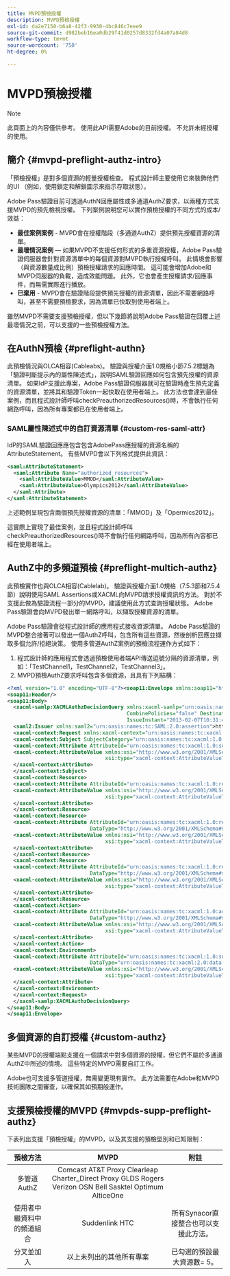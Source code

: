 ```yaml
---
title: MVPD預檢授權
description: MVPD預檢授權
exl-id: da2e7150-b6a8-42f3-9930-4bc846c7eee9
source-git-commit: d982beb16ea0db29f41d0257d8332fd4a07a84d8
workflow-type: tm+mt
source-wordcount: '750'
ht-degree: 0%

---
```


# MVPD預檢授權

>[!NOTE]
>
>此頁面上的內容僅供參考。 使用此API需要Adobe的目前授權。 不允許未經授權的使用。

## 簡介 {#mvpd-preflight-authz-intro}

「預檢授權」是對多個資源的輕量授權檢查。 程式設計師主要使用它來裝飾他們的UI （例如，使用鎖定和解鎖圖示來指示存取狀態）。

Adobe Pass驗證目前可透過AuthN回應屬性或多通道AuthZ要求，以兩種方式支援MVPD的預先檢視授權。  下列案例說明您可以實作預檢授權的不同方式的成本/效益：

* **最佳案例案例** - MVPD會在授權階段（多通道AuthZ）提供預先授權資源的清單。
* **最壞情況案例** — 如果MVPD不支援任何形式的多重資源授權，Adobe Pass驗證伺服器會針對資源清單中的每個資源對MVPD執行授權呼叫。 此情境會影響（與資源數量成比例）預檢授權請求的回應時間。 這可能會增加Adobe和MVPD伺服器的負載，造成效能問題。 此外，它也會產生授權請求/回應事件，而無需實際進行播放。
* **已棄用** - MVPD會在驗證階段提供預先授權的資源清單，因此不需要網路呼叫，甚至不需要預檢要求，因為清單已快取到使用者端上。

雖然MVPD不需要支援預檢授權，但以下幾節將說明Adobe Pass驗證在回覆上述最壞情況之前，可以支援的一些預檢授權方法。

## 在AuthN預檢 {#preflight-authn}

此預檢情況與OLCA相容(Cableabs)。 驗證與授權介面1.0規格小節7.5.2標題為「驗證判斷提示內的屬性陳述式」，說明SAML驗證回應如何包含預先授權的資源清單。 如果IdP支援此專案，Adobe Pass驗證伺服器就可在驗證時產生預先定義的資源清單，並將其和驗證Token一起快取在使用者端上。 此方法也會達到最佳案例，而且程式設計師呼叫checkPreauthorizedResources()時，不會執行任何網路呼叫，因為所有專案都已在使用者端上。

### SAML屬性陳述式中的自訂資源清單 {#custom-res-saml-attr}

IdP的SAML驗證回應應包含包含AdobePass應授權的資源名稱的AttributeStatement。  有些MVPD會以下列格式提供此資訊：

```XML
<saml:AttributeStatement>
  <saml:Attribute Name="authorized_resources">
    <saml:AttributeValue>MMOD</saml:AttributeValue>
    <saml:AttributeValue>Olympics2012</saml:AttributeValue>
  </saml:Attribute>
</saml:AttributeStatement>
```

上述範例呈現包含兩個預先授權資源的清單：「MMOD」及「Opermics2012」。

這實際上實現了最佳案例，並且程式設計師呼叫checkPreauthorizedResources()時不會執行任何網路呼叫，因為所有內容都已經在使用者端上。

## AuthZ中的多頻道預檢 {#preflight-multich-authz}

此預檢實作也與OLCA相容(Cablelab)。  驗證與授權介面1.0規格（7.5.3節和7.5.4節）說明使用SAML Assertions或XACML向MVPD請求授權資訊的方法。 對於不支援此做為驗證流程一部分的MVPD，建議使用此方式查詢授權狀態。 Adobe Pass驗證會向MVPD發出單一網路呼叫，以擷取授權資源的清單。


Adobe Pass驗證會從程式設計師的應用程式接收資源清單。 Adobe Pass驗證的MVPD整合接著可以發出一個AuthZ呼叫，包含所有這些資源，然後剖析回應並擷取多個允許/拒絕決策。  使用多管道AuthZ案例的預檢流程運作方式如下：

1. 程式設計師的應用程式會透過預檢使用者端API傳送逗號分隔的資源清單，例如：「TestChannel1，TestChannel2，TestChannel3」。
1. MVPD預檢AuthZ要求呼叫包含多個資源，且具有下列結構：

```XML
<?xml version="1.0" encoding="UTF-8"?><soap11:Envelope xmlns:soap11="http://schemas.xmlsoap.org/soap/envelope/"> 
<soap11:Header/> 
<soap11:Body> 
  <xacml-samlp:XACMLAuthzDecisionQuery xmlns:xacml-samlp="urn:oasis:names:tc:xacml:2.0:profile:saml2.0:v2:schema:protocol" 
                                       CombinePolicies="false" Destination="https://login.idpexmaple.net/" ID="_3576604f382455d6495f342d9e07b69c" 
                                       IssueInstant="2013-02-07T10:31:40.333Z" Version="2.0"> 
  <saml2:Issuer xmlns:saml2="urn:oasis:names:tc:SAML:2.0:assertion">https://saml.sp.auth-staging.adobe.com/on-behalf-of/TestDistributors</saml2:Issuer> 
  <xacml-context:Request xmlns:xacml-context="urn:oasis:names:tc:xacml:2.0:context:schema:os"> 
  <xacml-context:Subject SubjectCategory="urn:oasis:names:tc:xacml:1.0:subject-category:access-subject"> 
  <xacml-context:Attribute AttributeId="urn:oasis:names:tc:xacml:1.0:subject:subject-id" DataType="http://www.w3.org/2001/XMLSchema#string"> 
  <xacml-context:AttributeValue xmlns:xsi="http://www.w3.org/2001/XMLSchema-instance" 
                                xsi:type="xacml-context:AttributeValueType">VFZTAQEAABQCe[...]</xacml-context:AttributeValue> 
  </xacml-context:Attribute> 
  </xacml-context:Subject> 
  <xacml-context:Resource> 
  <xacml-context:Attribute AttributeId="urn:oasis:names:tc:xacml:1.0:resource:resource-id" DataType="http://www.w3.org/2001/XMLSchema#string"> 
  <xacml-context:AttributeValue xmlns:xsi="http://www.w3.org/2001/XMLSchema-instance" 
                                xsi:type="xacml-context:AttributeValueType">TestChannel1</xacml-context:AttributeValue> 
  </xacml-context:Attribute> 
  </xacml-context:Resource> 
  <xacml-context:Resource> 
  <xacml-context:Attribute AttributeId="urn:oasis:names:tc:xacml:1.0:resource:resource-id" 
                           DataType="http://www.w3.org/2001/XMLSchema#string"> 
  <xacml-context:AttributeValue xmlns:xsi="http://www.w3.org/2001/XMLSchema-instance" 
                                xsi:type="xacml-context:AttributeValueType">TestChannel2</xacml-context:AttributeValue> 
  </xacml-context:Attribute> 
  </xacml-context:Resource> 
  <xacml-context:Resource> 
  <xacml-context:Attribute AttributeId="urn:oasis:names:tc:xacml:1.0:resource:resource-id" 
                           DataType="http://www.w3.org/2001/XMLSchema#string"> 
  <xacml-context:AttributeValue xmlns:xsi="http://www.w3.org/2001/XMLSchema-instance"
                                xsi:type="xacml-context:AttributeValueType">TestChannel3</xacml-context:AttributeValue> 
  </xacml-context:Attribute> 
  </xacml-context:Resource> 
  <xacml-context:Action> 
  <xacml-context:Attribute AttributeId="urn:oasis:names:tc:xacml:1.0:action:action-id" 
                           DataType="http://www.w3.org/2001/XMLSchema#string"> 
  <xacml-context:AttributeValue xmlns:xsi="http://www.w3.org/2001/XMLSchema-instance" 
                                xsi:type="xacml-context:AttributeValueType">VIEW</xacml-context:AttributeValue> 
  </xacml-context:Attribute> 
  </xacml-context:Action> 
  <xacml-context:Environment> 
  <xacml-context:Attribute AttributeId="urn:oasis:names:tc:xacml:1.0:subject:authn-locality:ip-address" 
                           DataType="urn:oasis:names:tc:xacml:2.0:data-type:ipAddress"> 
  <xacml-context:AttributeValue xmlns:xsi="http://www.w3.org/2001/XMLSchema-instance" 
                                xsi:type="xacml-context:AttributeValueType">127.0.0.1</xacml-context:AttributeValue> 
  </xacml-context:Attribute> 
  </xacml-context:Environment> 
  </xacml-context:Request> 
  </xacml-samlp:XACMLAuthzDecisionQuery> 
</soap11:Body> 
</soap11:Envelope>
```

## 多個資源的自訂授權 {#custom-authz}

某些MVPD的授權端點支援在一個請求中對多個資源的授權，但它們不屬於多通道AuthZ中所述的情境。 這些特定的MVPD需要自訂工作。

Adobe也可支援多管道授權，無需變更現有實作。  此方法需要在Adobe和MVPD技術團隊之間審查，以確保其如預期般運作。

## 支援預檢授權的MVPD {#mvpds-supp-preflight-authz}

下表列出支援「預檢授權」的MVPD，以及其支援的預檢型別和已知限制：

| 預檢方法 | MVPD | 附註 |
|:-------------------------------:|:--------------------------------------------------------------------------------------------------------:|:------------------------------------------------------------------:|
| 多管道AuthZ | Comcast AT&amp;T Proxy Clearleap Charter_Direct Proxy GLDS Rogers Verizon OSN Bell Sasktel Optimum AlticeOne |                                                                    |
| 使用者中繼資料中的頻道組合 | Suddenlink HTC | 所有Synacor直接整合也可以支援此方法。 |
| 分叉並加入 | 以上未列出的其他所有專案 | 已勾選的預設最大資源數= 5。 |

<!--
![RelatedInformation]
>* [Logout](/help/authentication/usecase-mvpd-logout.md)
>* [Authorization](/help/authentication/authz-usecase.md)
>* [MVPD Integration Features](/help/authentication/mvpd-integr-features.md)
>* [MVPD User Metadata Exchange](/help/authentication/mvpd-user-metadata-exchng.md)
>* [Preflight Authorization - Programmer Integration Guide](/help/authentication/preflight-authz.md)
>* [AuthN and AuthZ Interface 1.0 Specification](https://www.cablelabs.com/specifications/CL-SP-AUTH1.0-I04-120621.pdf){target=_blank} 
-->
